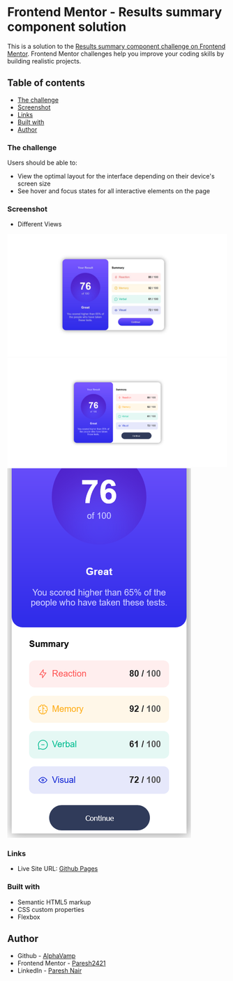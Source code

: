 # Frontend Mentor - Results summary component solution

This is a solution to the [Results summary component challenge on Frontend Mentor](https://www.frontendmentor.io/challenges/results-summary-component-CE_K6s0maV). Frontend Mentor challenges help you improve your coding skills by building realistic projects. 

## Table of contents

- [The challenge](#the-challenge)
- [Screenshot](#screenshot)
- [Links](#links)
- [Built with](#built-with)
- [Author](#author)


### The challenge

Users should be able to:

- View the optimal layout for the interface depending on their device's screen size
- See hover and focus states for all interactive elements on the page

### Screenshot

- Different Views

![Active-State](./screenshots/Active-State.jpg)
![Desktop-Design](./screenshots/Desktop-Design.png)
![Mobile-Design](./screenshots/Mobile-Design.png)

### Links

- Live Site URL: [Github Pages](https://alphavamp.github.io/results-summary/)

### Built with

- Semantic HTML5 markup
- CSS custom properties
- Flexbox

## Author

- Github - [AlphaVamp](https://github.com/AlphaVamp)
- Frontend Mentor - [Paresh2421](https://www.frontendmentor.io/profile/Paresh2421)
- LinkedIn - [Paresh Nair](https://www.linkedin.com/in/paresh-nair-1987b4254)
